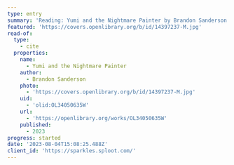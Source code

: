 ```yaml
---
type: entry
summary: 'Reading: Yumi and the Nightmare Painter by Brandon Sanderson'
featured: 'https://covers.openlibrary.org/b/id/14397237-M.jpg'
read-of:
  type:
    - cite
  properties:
    name:
      - Yumi and the Nightmare Painter
    author:
      - Brandon Sanderson
    photo:
      - 'https://covers.openlibrary.org/b/id/14397237-M.jpg'
    uid:
      - 'olid:OL34050635W'
    url:
      - 'https://openlibrary.org/works/OL34050635W'
    published:
      - 2023
progress: started
date: '2023-08-04T15:08:25.488Z'
client_id: 'https://sparkles.sploot.com/'
---
```


